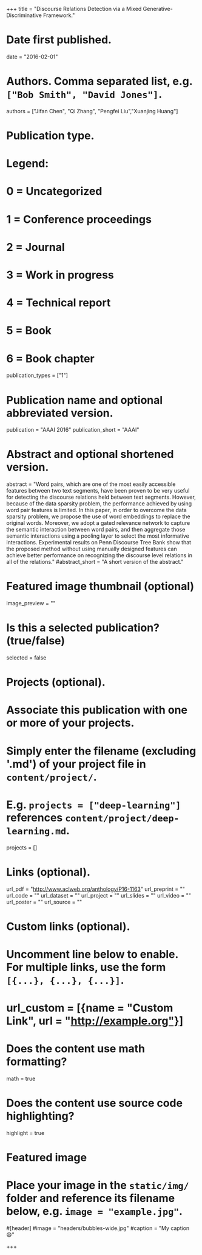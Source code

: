 +++
title = "Discourse Relations Detection via a Mixed Generative-Discriminative Framework."

# Date first published.
date = "2016-02-01"

# Authors. Comma separated list, e.g. `["Bob Smith", "David Jones"]`.
authors = ["Jifan Chen", "Qi Zhang", "Pengfei Liu","Xuanjing Huang"]

# Publication type.
# Legend:
# 0 = Uncategorized
# 1 = Conference proceedings
# 2 = Journal
# 3 = Work in progress
# 4 = Technical report
# 5 = Book
# 6 = Book chapter
publication_types = ["1"]

# Publication name and optional abbreviated version.
publication = "AAAI 2016"
publication_short = "AAAI"

# Abstract and optional shortened version.
abstract = "Word pairs, which are one of the most easily accessible features between two text segments, have been proven to be very useful for detecting the discourse relations held between text segments. However, because of the data sparsity problem, the performance achieved by using word pair features is limited. In this paper, in order to overcome the data sparsity problem, we propose the use of word embeddings to replace the original words. Moreover, we adopt a gated relevance network to capture the semantic interaction between word pairs, and then aggregate those semantic interactions using a pooling layer to select the most informative interactions. Experimental results on Penn Discourse Tree Bank show that the proposed method without using manually designed features can achieve better performance on recognizing the discourse level relations in all of the relations."
#abstract_short = "A short version of the abstract."

# Featured image thumbnail (optional)
image_preview = ""

# Is this a selected publication? (true/false)
selected = false

# Projects (optional).
#   Associate this publication with one or more of your projects.
#   Simply enter the filename (excluding '.md') of your project file in `content/project/`.
#   E.g. `projects = ["deep-learning"]` references `content/project/deep-learning.md`.
projects = []

# Links (optional).
url_pdf = "http://www.aclweb.org/anthology/P16-1163"
url_preprint = ""
url_code = ""
url_dataset = ""
url_project = ""
url_slides = ""
url_video = ""
url_poster = ""
url_source = ""

# Custom links (optional).
#   Uncomment line below to enable. For multiple links, use the form `[{...}, {...}, {...}]`.
# url_custom = [{name = "Custom Link", url = "http://example.org"}]

# Does the content use math formatting?
math = true

# Does the content use source code highlighting?
highlight = true

# Featured image
# Place your image in the `static/img/` folder and reference its filename below, e.g. `image = "example.jpg"`.
#[header]
#image = "headers/bubbles-wide.jpg"
#caption = "My caption 😄"

+++

